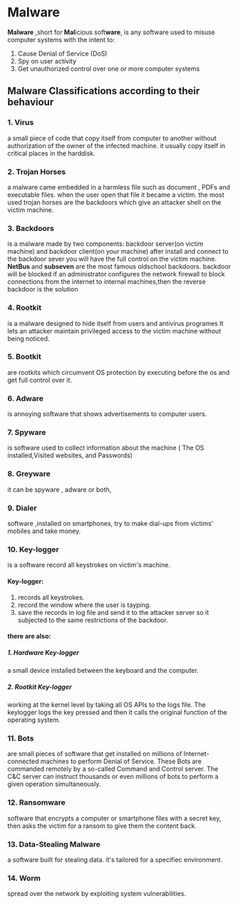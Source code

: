 # Malware
**Malware** ,short for **Mal**icious soft**ware**, is any software used to misuse computer systems with the intent to:
1. Cause Denial of Service (DoS)
2. Spy on user activity
3. Get unauthorized control over one or more computer systems
## Malware Classifications according to their behaviour
### 1. Virus
a small piece of code that copy itself from computer to another without authorization of the owner of the infected machine. it usually copy itself in critical places in the harddisk.
### 2. Trojan Horses
a malware came embedded in a harmless file such as document , PDFs and executable files. when the user open that file it became a victim.
the most used trojan horses are the backdoors which give an attacker shell on the victim machine.
### 3. Backdoors
is a malware made by two components: backdoor server(on victim machine) and backdoor client(on your machine) after install and connect to the backdoor sever you will have the full control on the victim machine.
**NetBus** and **subseven** are the most famous oldschool backdoors.
backdoor will be blocked if an administrator configures the network firewall to block connections from the internet to internal machines,then the reverse backdoor is the solution
### 4. Rootkit
is a malware designed to hide itself from users and antivirus programes It lets an attacker maintain privileged access to the victim machine without being noticed.
### 5. Bootkit
are rootkits which circumvent OS protection by executing before the os and get full control over it.
### 6. Adware
is annoying software that shows advertisements to computer users.
### 7. Spyware
is software used to collect information about the machine ( The OS installed,Visited websites, and Passwords)
### 8. Greyware
it can be spyware , adware or both,
### 9. Dialer
software ,installed on smartphones, try to make dial-ups from victims' mobiles and take money. 
### 10. Key-logger
is a software record all keystrokes on victim's machine.
#### Key-logger:
1. records all keystrokes.
2. record the window where the user is tayping.
3. save the records in log file and send it to the attacker server so it subjected to the same restrictions of the backdoor.
#### there are also:
##### 1. Hardware Key-logger
a small device installed between the keyboard and the computer.
##### 2. Rootkit Key-logger
working at the kernel level by taking all OS APIs to the logs file.
The keylogger logs the key pressed and then it calls the original function of the operating system.
### 11. Bots
are small pieces of software that get installed on millions of Internet-connected machines to perform Denial of Service.
These Bots are commanded remotely by a so-called Command and Control server. The C&C server can instruct thousands or even millions of bots to perform a given operation simultaneously.
### 12. Ransomware
software that encrypts a computer or smartphone files with a secret key, then asks the victim for a ransom to give them the content back.
### 13. Data-Stealing Malware
a software built for stealing data. it's tailored for a specifiec environment.
### 14. Worm
spread over the network by exploiting system vulnerabilities.
